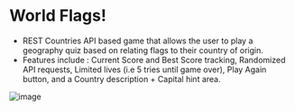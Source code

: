 # World Flags!

- REST Countries API based game that allows the user to play a geography quiz based on relating flags to their country of origin.
- Features include : Current Score and Best Score tracking, Randomized API requests, Limited lives (i.e 5 tries until game over), Play Again button, and a Country description + Capital hint area.

![image](https://github.com/Saksham-3/FlagGuess/assets/149017293/f7cdd47b-8f13-48c8-a5b0-55da2f6819da)

